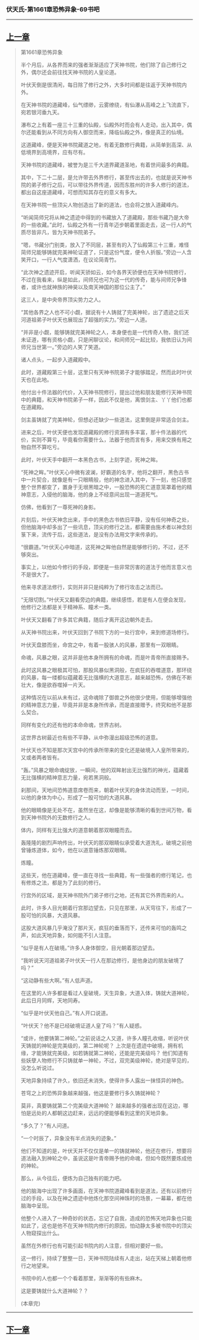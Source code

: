### 伏天氏-第1661章恐怖异象-69书吧

--------
[上一章](./5f29b658ca83dc82188e29b1bfa890c0.md)
--------


>
>
>
>第1661章恐怖异象
>
>半个月后，从各界而来的强者渐渐适应了天神书院，他们除了自己修行之外，偶尔还会前往找天神书院的人皇论道。
>
>叶伏天倒是很清闲，每日除了修行之外，大多时间都是往返于天神书院内外。
>
>在天神书院的道藏峰，仙气缥缈，云雾缭绕，有仙瀑从高峰之上飞流直下，宛若银河垂九天。
>
>瀑布之上有着一座三十三重的仙殿，仙殿外时而会有人走动，出入其中，偶尔还能看到从不同方向有人御空而来，降临仙殿之外，像是真正的仙境。
>
>这道藏峰，便是天神书院藏道之地，有着无数修行典籍，从简单到高深、从低境界到高境界，应有尽有。
>
>天神书院的道藏峰，被誉为是三千大道界藏道圣地，有着世间最多的典籍。
>
>其中，下二十二层，是允许带去外界修行，甚至传出去的，也就是说天神书院的弟子修行之后，可以带往外界传道，因而东胜州的许多人修行的道法，都出自这座道藏峰，可想而知其存在的意义有多大。
>
>在天神书院一些顶尖人物创造出了新的道法，也会将之放入道藏峰内。
>
>“听闻简师兄将从神之遗迹中得到的书藏放入了道藏殿，那些书藏乃是大帝的一些收藏。”此时，仙殿之外有一行青年迈步朝着里面走去，这一行人的气质尽皆非凡，皆为天神书院弟子。
>
>“嗯，书藏分门别类，放入了不同层，甚至有的入了仙殿第三十三重，难怪简师兄能够铸就完美神轮证道了，只是这份气度，便令人折服。”旁边一人含笑开口，一行人气度潇洒，在议论简青竹。
>
>“此次神之遗迹开启，听闻天骄如云，如今各界天骄便也在天神书院修行，不过在我看来，纵是如此，间师兄也可为这一代的传奇，能与间师兄争锋者，或许也就神族的神昊以及南天神国的那位公主了。”
>
>这三人，是中央帝界顶尖势力之人。
>
>“其他各界之人也不可小觑，据说有十人铸就了完美神轮，出了遗迹之后天河道祖弟子叶伏天也展现出了超强的实力。”旁边一人道。
>
>“并非是小觑，能够铸就完美神轮之人，本身便也是一代传奇人物，我们还未证道，哪有资格小觑，只是闲聊议论，和间师兄一起比较，我依旧认为间师兄当世第一。”旁边的人笑了笑道。
>
>诸人点头，一起步入道藏殿中。
>
>此时，道藏殿第三十层，这里只有天神书院弟子才能够踏足，然而此时叶伏天也在此地。
>
>他付出十件法器的代价，入天神书院修行，提出过他和朋友能修行天神书院中的典籍，和天神书院弟子一样，因此不仅是他，离恨剑主、丫丫他们也都在道藏殿。
>
>剑主虽铸就了完美神轮，但想必还缺少一些道法，这里倒是非常适合剑主。
>
>进来之后，叶伏天便也发现道藏殿的修行资源有多丰富，那十件法器的代价，实则不算亏，毕竟看你需要什么，法器于他而言有多，用来交换有用之物自然不算吃亏。
>
>此时，叶伏天手中翻开一本黑色古书，上刻字迹，死神之眸。
>
>“死神之眸。”叶伏天心中微有波澜，好霸道的名字，他将之翻开，黑色古书中一片契合，就像是有一只眼睛般，他的神念进入其中，下一刻，他只感觉整个世界都变了，置身于无垠黑暗之中，一股恐怖的死亡道意笼罩着他的精神意志，入侵他的脑海，他的身上不经意间出现一道道死气。
>
>仿佛，他看到了一尊死神的身影。
>
>片刻后，叶伏天神念出来，手中的黑色古书依旧平静，没有任何神奇之处，但他脑海中却多出了一些讯息，顶尖的修行之法，都需要由施术者以神念刻箓下来，流传于后，这些道法，是没有办法用文字来传承的。
>
>“很霸道。”叶伏天心中暗道，这死神之眸他自然是能够修行的，不过，还不够突出。
>
>事实上，以他如今修行的手段，即便是一些非常厉害的道法于他而言意义也不是很大了。
>
>他来寻求道法修行，实则并非只是纯粹为了修行攻击之法而已。
>
>“无限切割。”叶伏天又翻看旁边的典籍，继续感悟，若是有人在便会发现，他修行之法都是关于精神系、瞳术一类。
>
>叶伏天又翻看了许多其它典籍，随后才离开这边朝外走去。
>
>从天神书院出来，叶伏天回到了书院下方的一处行宫中，来到修道场修行。
>
>叶伏天盘膝而坐，命宫之中，有着一股骇人的风暴，那里有一双眼睛。
>
>命魂，风暴之眼，这并非是他本身所拥有的命魂，而是叶青帝所直接赐予。
>
>此时这风暴之眼极其可怕，那股风暴似黑洞般，在疯狂的吞噬道意，那环绕的风暴，每一缕都似蕴藏着无比强横的大道意志，越来越恐怖，仿佛在不断壮大，像是欲吞噬掉一片天。
>
>这种情况在以前从未有过，这命魂除了御兽之外他很少使用，但能够增强他的精神意志力量，毕竟并非是本身所传承，而是直接赠予，终究和他不是那么契合。
>
>同样有变化的还有他的本命命魂，世界古树。
>
>这世界古树最近也有些不平静，从中弥漫出超级恐怖的道意。
>
>叶伏天也不知是那次天宫中的传承所带来的变化还是破境入人皇所带来的，又或者两者皆有。
>
>“轰。”风暴之眼命魂绽放，一瞬间，他的双眸射出无比强烈的神光，蕴藏着无比强横的精神意志力量，宛若黑洞般。
>
>刹那间，天地间恐怖道意席卷而来，朝着叶伏天的身体流动而至，一时间，以他的身体为中心，形成了一股可怕的大道风暴。
>
>他的眼睛像是无处不在，虽然坐在这，却像是能够清晰的看到世间万物，看到天神书院外的无数修行之人。
>
>体内，同样有无比强大的道意朝着那双眼瞳而去。
>
>轰隆隆的剧烈声响传出，叶伏天的那双眼睛似承受着大道洗礼，破境之前他曾锤炼道体，如今，他在以道意锤炼那双眼睛。
>
>炼瞳。
>
>这些天，他在道藏峰，便一直在寻找一些典籍，有一些强者的修行笔记，也有修炼之法，都是为了此刻的修行。
>
>行宫外的区域，是天神书院外门弟子修行之地，还有其它外界而来的人。
>
>此时，许多人目光朝着行宫那边望去，只见在那里，从天穹往下，形成了一股可怕的风暴，大道风暴。
>
>这股大道风暴几乎淹没了那片天，疯狂的垂落而下，还传来可怕的轰鸣之声，如此天地异象，如何能不引人注意。
>
>“似乎是有人在破境。”许多人身体御空，目光朝着那边望去。
>
>“我听说天河道祖弟子叶伏天一行人在那边修行，是他身边的朋友破境了吗？”
>
>“这动静有些大啊。”有人低声道。
>
>在这里的人许多都是看过人皇破境，天生异象，大道入体，铸就大道神轮，此后日月同辉，天地同寿。
>
>“似乎是叶伏天他自己。”有人开口说道。
>
>“叶伏天？他不是已经破境证道人皇了吗？”有人疑惑。
>
>“或许，他要铸第二神轮。”之前说话之人又道，许多人瞳孔收缩，听说叶伏天铸就的神轮是完美级的，第二神轮呢？
>上次是在遗迹中破境，拥有机缘，才能铸就完美级，如若铸就第二神轮，还能是完美级吗？
>他们知道有些妖孽人物修行不只铸就单一神轮，不过，双完美级神轮，绝对是罕见的，没怎么听说过。
>
>天地异象持续了许久，依旧还未消失，使得许多人露出一抹怪异的神色。
>
>苍穹之上的恐怖异象越来越强，他这是要修行多久铸就神轮？
>
>莫非，真要铸就第二个完美级大道神轮？
>越来越多的强者出现在这边，哪怕是远处的人都朝这边赶来，远远的便能够看到这里的天地异象。
>
>“多久了？”有人问道。
>
>“一个时辰了，异象没有半点消失的迹象。”
>
>他们不知道的是，叶伏天并不仅仅是单一的铸就神轮，他还在修行，想要将道法融入到神轮之中，虽说这是叶青帝赐予他的命魂，但如今既然要炼成他的神轮。
>
>那么，从今往后，便炼为自己独有的能力吧。
>
>他的脑海中出现了许多画面，在天神书院道藏峰看到是道法，还有以前修行过的手段，以及在神之遗迹中他炼化那空间神珠时的场景，一幕幕，都在他脑海中呈现。
>
>他整个人进入了一种奇妙的状态，忘记了自我，造成的恐怖天地异象也只能如此了，这也是他不在天神书院内修行的原因，怕动静太多被书院中的顶尖人物窥探出什么。
>
>虽然在外修行也有可能引起书院内的人注意，但相对要好一些。
>
>这一修行，持续了整整一日，天神书院陆续有人走出，站在天梯上朝着他修行之地望来。
>
>书院中的人也都一个个看着那里，渐渐等的有些麻木。
>
>这是要铸就什么大道神轮？？
>
>(本章完)
>
>

--------
[下一章](./fdec4a8fdd3f112d85993db17725a50f.md)
--------
